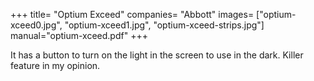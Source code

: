 +++
title= "Optium Exceed"
companies= "Abbott"
images= ["optium-xceed0.jpg", "optium-xceed1.jpg", "optium-xceed-strips.jpg"]
manual="optium-xceed.pdf"
+++

It has a button to turn on the light in the screen to use in the dark. Killer feature in my opinion.

